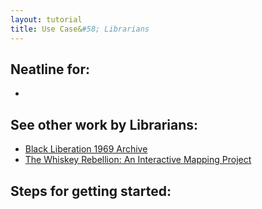 ```yaml
---
layout: tutorial
title: Use Case&#58; Librarians
---
```


## Neatline for:

- 

## See other work by Librarians:

- [Black Liberation 1969 Archive](https://blacklib1969.swarthmore.edu/neatline/show/sit-in-map)
- [The Whiskey Rebellion: An Interactive Mapping Project](http://maptherebellion.com/interactive-map)

## Steps for getting started: